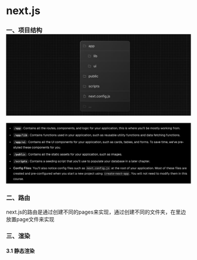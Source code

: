 # next.js
### 一、项目结构 ![项目结构](./images/WX20240304-093508@2x.png)
![结构解析](./images/WX20240304-093801@2x.png)

### 二、路由
next.js的路由是通过创建不同的pages来实现，通过创建不同的文件夹，在里边放置page文件来实现

### 三、渲染
#### 3.1 静态渲染
